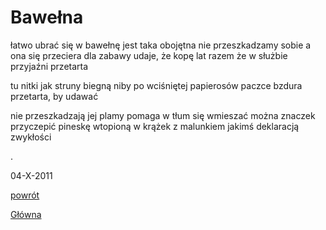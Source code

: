 # Bawełna

łatwo ubrać się w bawełnę
jest taka obojętna
nie przeszkadzamy sobie
a ona się przeciera dla zabawy
udaje, że kopę lat razem
że w służbie przyjaźni przetarta

tu nitki jak struny biegną
niby po wciśniętej papierosów paczce
bzdura
przetarta, by udawać

nie przeszkadzają jej plamy
pomaga w tłum się wmieszać
można znaczek przyczepić
pineskę wtopioną w krążek
z malunkiem jakimś
deklaracją zwykłości

.

04-X-2011

[powrót](krotkie.html)

[Główna](../index.html)






